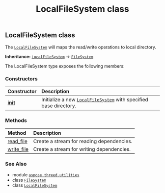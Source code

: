 ﻿---
title: LocalFileSystem class
second_title: Aspose.3D for Python via .NET API References
description: 
type: docs
weight: 100
url: /aspose.threed.utilities/localfilesystem/
is_root: false
---

## LocalFileSystem class

The [`LocalFileSystem`](/3d/python-net/aspose.threed.utilities/localfilesystem) will maps the read/write operations to local directory.



**Inheritance:** [`LocalFileSystem`](/3d/python-net/aspose.threed.utilities/localfilesystem) → 
[`FileSystem`](/3d/python-net/aspose.threed.utilities/filesystem)



The LocalFileSystem type exposes the following members:

### Constructors
| Constructor | Description |
| :- | :- |
| [__init__](/3d/python-net/aspose.threed.utilities/localfilesystem/__init__/#str) | Initialize a new [`LocalFileSystem`](/3d/python-net/aspose.threed.utilities/localfilesystem) with specified base directory. |


### Methods
| Method | Description |
| :- | :- |
| [read_file](/3d/python-net/aspose.threed.utilities/localfilesystem/read_file/#str-aspose.threed.formats.IOConfig) | Create a stream for reading dependencies. |
| [write_file](/3d/python-net/aspose.threed.utilities/localfilesystem/write_file/#str-aspose.threed.formats.IOConfig) | Create a stream for writing dependencies. |



### See Also
* module [`aspose.threed.utilities`](..)
* class [`FileSystem`](/3d/python-net/aspose.threed.utilities/filesystem)
* class [`LocalFileSystem`](/3d/python-net/aspose.threed.utilities/localfilesystem)
